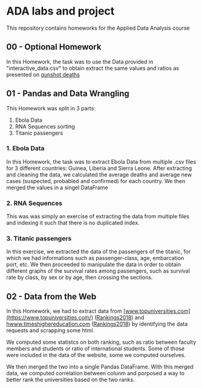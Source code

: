 # ADA labs and project
This repository contains homeworks for the Applied Data Analysis course

## 00 - Optional Homework
In this Homework, the task was to use the Data provided in "interactive_data.csv" to obtain extract the same values and ratios as presented on [gunshot deaths](https://fivethirtyeight.com/features/gun-deaths/)

## 01 - Pandas and Data Wrangling
This Homework was split in 3 parts:
  1. Ebola Data
  2. RNA Sequences sorting
  3. Titanic passengers
  
  ### 1. Ebola Data
  In this Homework, the task was to extract Ebola Data from multiple .csv files for 3 different countries: Guinea, Liberia and Sierra Leone.  After extracting and cleaning the data, we calculated the average deaths and average new cases (suspected, probabled and confirmed) for each country. We then merged the values in a singel DataFrame
  
  ### 2. RNA Sequences
  This was was simply an exercise of extracting the data from multiple files and indexing it such that there is no duplicated index.
  
  ### 3. Titanic passengers
  In this exercise, we extracted the data of the passengers of the titanic, for which we had informations such as passenger-class, age, embarcation port, etc.
  We then proceeded to manipulate the data in order to obtain different graphs of the survival rates among passengers, such as survival rate by class, by sex or by age, then crossing the sections.
  
  ## 02 - Data from the Web
  In this Homework, we had to extract data from
  [www.topuniversities.com](https://www.topuniversities.com/)
  ([Rankings2018](https://www.topuniversities.com/university-rankings/world-university-rankings/2018)) and 
  [hwww.timeshighereducation.com](https://www.timeshighereducation.com/)
  ([Rankings2018](https://www.timeshighereducation.com/world-university-rankings/2018/world-ranking#!/page/0/length/25/sort_by/rank/sort_order/asc/cols/stats)) by identifying the data requests and scrapping some html. 
   
   We computed some statistcs on both ranking, such as ratio between faculty members and students or ratio of international students. Some of those were included in the data of the website, some we computed ourselves. 
   
   
   We then merged the two into a single Pandas DataFrame. With this merged data, we computed correlation between colunm and porposed a way to better rank the universities based on the two ranks.  

  


